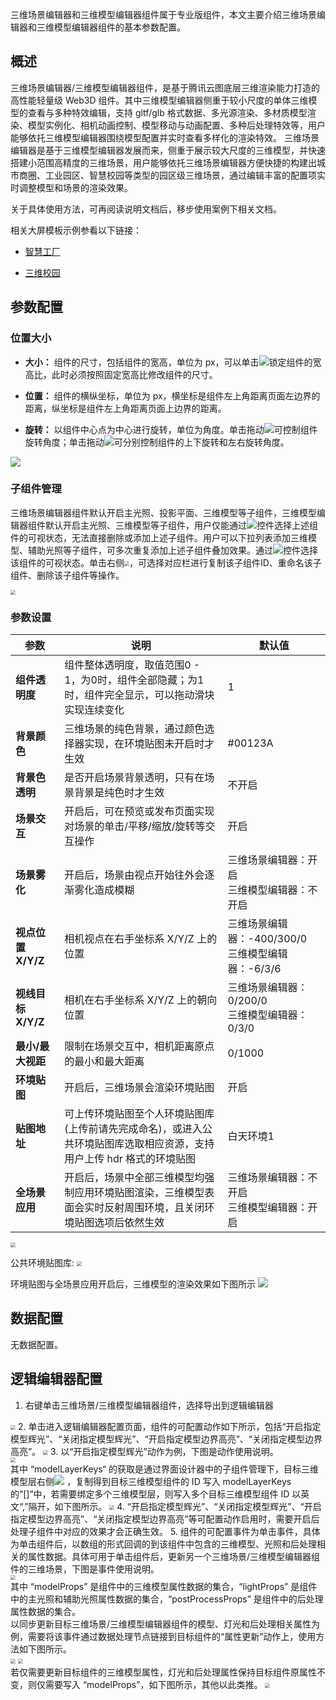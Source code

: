 三维场景编辑器和三维模型编辑器组件属于专业版组件，本文主要介绍三维场景编辑器和三维模型编辑器组件的基本参数配置。

## 概述
三维场景编辑器/三维模型编辑器组件，是基于腾讯云图底层三维渲染能力打造的高性能轻量级 Web3D 组件。其中三维模型编辑器侧重于较小尺度的单体三维模型的查看与多种特效编辑，支持 gltf/glb 格式数据、多光源渲染、多材质模型渲染、模型实例化、相机动画控制、模型移动与动画配置、多种后处理特效等，用户能够依托三维模型编辑器围绕模型配置并实时查看多样化的渲染特效。
三维场景编辑器是基于三维模型编辑器发展而来，侧重于展示较大尺度的三维模型，并快速搭建小范围高精度的三维场景，用户能够依托三维场景编辑器方便快捷的构建出城市商圈、工业园区、智慧校园等类型的园区级三维场景，通过编辑丰富的配置项实时调整模型和场景的渲染效果。

关于具体使用方法，可再阅读说明文档后，移步使用案例下相关文档。

相关大屏模板示例参看以下链接：

- [智慧工厂](https://v.yuntus.com/tcv/d72a79246be55e26e7187375e5b8ba5f34a8517babec52f8e73b9b444f7154c2)

- [三维校园](https://v.yuntus.com/tcv/9946adf8110d0dc8b011a4645a43b806f818756c158cad2401c8f14960029246)

## 参数配置
### 位置大小
- **大小：** 组件的尺寸，包括组件的宽高，单位为 px，可以单击![](https://qcloudimg.tencent-cloud.cn/raw/14cfc795c5e4cd68e6ea34d30b3ca65d.png)锁定组件的宽高比，此时必须按照固定宽高比修改组件的尺寸。

- **位置：** 组件的横纵坐标，单位为 px，横坐标是组件左上角距离页面左边界的距离，纵坐标是组件左上角距离页面上边界的距离。

- **旋转：** 以组件中心点为中心进行旋转，单位为角度。单击拖动![](https://qcloudimg.tencent-cloud.cn/raw/98f69c15dbaa4133b0db8090e8332322.png)可控制组件旋转角度；单击拖动![](https://qcloudimg.tencent-cloud.cn/raw/a381c38863e98d18e46033e76e380251.png)可分别控制组件的上下旋转和左右旋转角度。

![](https://qcloudimg.tencent-cloud.cn/raw/0005e8e2ad223f6a3650324120a66767.png)

### 子组件管理
三维场景编辑器组件默认开启主光照、投影平面、三维模型等子组件，三维模型编辑器组件默认开启主光照、三维模型等子组件，用户仅能通过![](https://qcloudimg.tencent-cloud.cn/raw/51dd260b24aa2db7f67426009b376ce9.png)控件选择上述组件的可视状态，无法直接删除或添加上述子组件。用户可以下拉列表添加三维模型、辅助光照等子组件，可多次重复添加上述子组件叠加效果。通过![](https://qcloudimg.tencent-cloud.cn/raw/51dd260b24aa2db7f67426009b376ce9.png)控件选择该组件的可视状态。单击右侧<img src="https://qcloudimg.tencent-cloud.cn/raw/1bf625a00fb6cd375b9b3dbb0b4e9a07.png"  style="zoom:50%;">，可选择对应栏进行复制该子组件ID、重命名该子组件、删除该子组件等操作。

<img src="https://qcloudimg.tencent-cloud.cn/raw/2fe668d4861e57624be9a1b0b064fbe5.png"  style="zoom:50%;">

### 参数设置
| 参数 | 说明 | 默认值 |
| --- | --- | --- |
| **组件透明度** | 组件整体透明度，取值范围0 - 1，为0时，组件全部隐藏；为1时，组件完全显示，可以拖动滑块实现连续变化 | 1 |
| **背景颜色** | 三维场景的纯色背景，通过颜色选择器实现，在环境贴图未开启时才生效 | #00123A |
| **背景色透明** | 是否开启场景背景透明，只有在场景背景是纯色时才生效 | 不开启 |
| **场景交互** | 开启后，可在预览或发布页面实现对场景的单击/平移/缩放/旋转等交互操作 | 开启 |
| **场景雾化** | 开启后，场景由视点开始往外会逐渐雾化造成模糊 | 三维场景编辑器：开启<br /> 三维模型编辑器：不开启 |
| **视点位置 X/Y/Z** | 相机视点在右手坐标系 X/Y/Z 上的位置 | 三维场景编辑器：-400/300/0<br /> 三维模型编辑器：-6/3/6 |
| **视线目标 X/Y/Z** | 相机在右手坐标系 X/Y/Z 上的朝向位置 | 三维场景编辑器：0/200/0<br /> 三维模型编辑器：0/3/0 |
| **最小/最大视距** | 限制在场景交互中，相机距离原点的最小和最大距离 | 0/1000 |
| **环境贴图** | 开启后，三维场景会渲染环境贴图 |开启|
| **贴图地址** | 可上传环境贴图至个人环境贴图库(上传前请先完成命名)，或进入公共环境贴图库选取相应资源，支持用户上传 hdr 格式的环境贴图| 白天环境1 |
| **全场景应用** | 开启后，场景中全部三维模型均强制应用环境贴图渲染，三维模型表面会实时反射周围环境，且关闭环境贴图选项后依然生效 | 三维场景编辑器：不开启<br /> 三维模型编辑器：开启|

<img src="https://qcloudimg.tencent-cloud.cn/raw/0e5544690562edaac29facac45798890.png"  style="zoom:50%;">

公共环境贴图库:
<img src="https://qcloudimg.tencent-cloud.cn/raw/7ff4042d5343701f0f8040e10b50bf75.png"  style="zoom:50%;">

环境贴图与全场景应用开启后，三维模型的渲染效果如下图所示
![](https://qcloudimg.tencent-cloud.cn/raw/9215ddcf44082255471df549318d52ea.jpg)

## 数据配置
无数据配置。

## 逻辑编辑器配置
1. 右键单击三维场景/三维模型编辑器组件，选择导出到逻辑编辑器
<img src="https://qcloudimg.tencent-cloud.cn/raw/06d01d9ec8e0053a8ee518e7ba39079e.jpg"  style="zoom:50%;">
2. 单击进入逻辑编辑器配置页面，组件的可配置动作如下所示，包括“开启指定模型辉光”、“关闭指定模型辉光”、“开启指定模型边界高亮”、“关闭指定模型边界高亮”。
<img src="https://qcloudimg.tencent-cloud.cn/raw/304c65eb2a30abc33a454a1e5aa25059.jpg"  style="zoom:50%;">
3. 以“开启指定模型辉光”动作为例，下图是动作使用说明。<br>
<img src="https://qcloudimg.tencent-cloud.cn/raw/6579b626d57981bab60a43770f26c936.jpg"  style="zoom:50%;">
<br>其中 “modelLayerKeys“ 的获取是通过界面设计器中的子组件管理下，目标三维模型层右侧<img src="https://qcloudimg.tencent-cloud.cn/raw/f7b5597b228ef2e59f1b4cfe1876959f.png" > ，复制得到目标三维模型组件的 ID 写入 modelLayerKeys 的”[]”中，若需要绑定多个三维模型层，则写入多个目标三维模型组件 ID 以英文“,”隔开，如下图所示。
<img src="https://qcloudimg.tencent-cloud.cn/raw/d39c0f56b5235bcbfb8bdbc8e6dd5a9e.jpg"  style="zoom:50%;">
4. “开启指定模型辉光”、“关闭指定模型辉光”、“开启指定模型边界高亮”、“关闭指定模型边界高亮”等可配置动作启用时，需要开启后处理子组件中对应的效果才会正确生效。
5. 组件的可配置事件为单击事件，具体为单击组件后，以数组的形式回调的到该组件中包含的三维模型、光照和后处理相关的属性数据。具体可用于单击组件后，更新另一个三维场景/三维模型编辑器组件的三维场景，下图是事件使用说明。<br>
<img src="https://qcloudimg.tencent-cloud.cn/raw/2b512f908938eadd12b9db07168de15c.jpg"  style="zoom:50%;">
<br>其中 “modelProps” 是组件中的三维模型属性数据的集合，“lightProps” 是组件中的主光照和辅助光照属性数据的集合，“postProcessProps” 是组件中的后处理属性数据的集合。
<br>以同步更新目标三维场景/三维模型编辑器组件的模型、灯光和后处理相关属性为例，需要将该事件通过数据处理节点链接到目标组件的“属性更新”动作上，使用方法如下图所示。<br>
<img src="https://qcloudimg.tencent-cloud.cn/raw/58ca29cb1ddcf8cdef8a0aa9d5adb55d.jpg"  style="zoom:50%;">
<img src="https://qcloudimg.tencent-cloud.cn/raw/d5641f3c9e8e82f4837b0e6feb974d01.jpg"  style="zoom:50%;">
<br>若仅需要更新目标组件的三维模型属性，灯光和后处理属性保持目标组件原属性不变，则仅需要写入 “modelProps”，如下图所示，其他以此类推。
<img src="https://qcloudimg.tencent-cloud.cn/raw/40c65289136517117d5dfc26f0e2bd52.jpg"  style="zoom:50%;">

